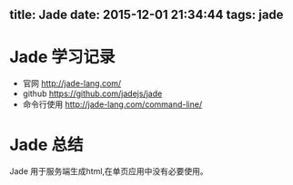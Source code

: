 title: Jade
date: 2015-12-01 21:34:44
tags: jade
---

# Jade 学习记录
* 官网 http://jade-lang.com/
* github https://github.com/jadejs/jade
* 命令行使用 http://jade-lang.com/command-line/

# Jade 总结
Jade 用于服务端生成html,在单页应用中没有必要使用。
